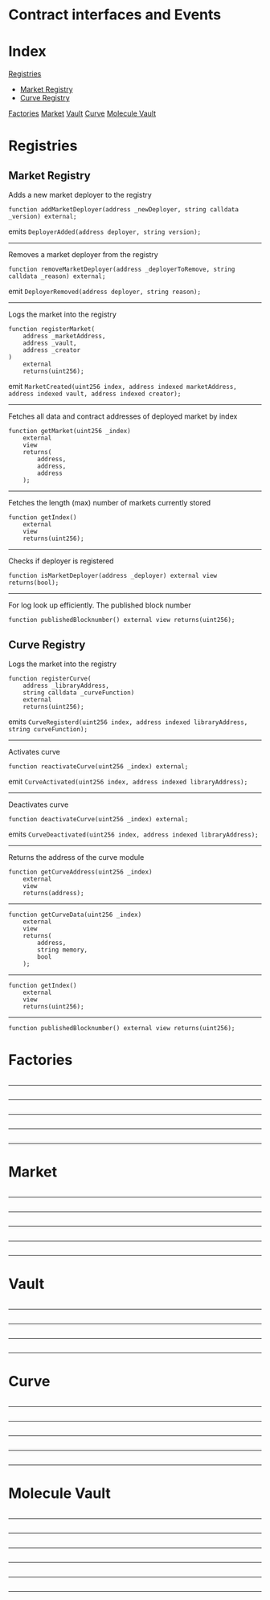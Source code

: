 # Contract interfaces and Events 

# Index
[Registries](#registries)
* [Market Registry](#market-registry )
* [Curve Registry](#curve-registry)

[Factories](#factories)
[Market](#market)
[Vault](#vault)
[Curve](#curve)
[Molecule Vault](#molecule-vault)

# Registries 

## Market Registry 
Adds a new market deployer to the registry
```
function addMarketDeployer(address _newDeployer, string calldata _version) external;
```
emits `DeployerAdded(address deployer, string version);`

---

Removes a market deployer from the registry
```
function removeMarketDeployer(address _deployerToRemove, string calldata _reason) external;
```
emit `DeployerRemoved(address deployer, string reason);`

---

Logs the market into the registry
```
function registerMarket(
    address _marketAddress,
    address _vault,
    address _creator
)
    external
    returns(uint256);
```
emit `MarketCreated(uint256 index, address indexed marketAddress, address indexed vault, address indexed creator);`

---

Fetches all data and contract addresses of deployed market by index
```
function getMarket(uint256 _index)
    external
    view
    returns(
        address,
        address,
        address
    );
```

---

Fetches the length (max) number of markets currently stored
```
function getIndex()
    external
    view
    returns(uint256);
```

---

Checks if deployer is registered
```
function isMarketDeployer(address _deployer) external view returns(bool);
```

---

For log look up efficiently. The published block number
```
function publishedBlocknumber() external view returns(uint256);
```

## Curve Registry

Logs the market into the registry 
```
function registerCurve(
    address _libraryAddress,
    string calldata _curveFunction)
    external
    returns(uint256);
```
emits `CurveRegisterd(uint256 index, address indexed libraryAddress, string curveFunction);`

---

Activates curve
```
function reactivateCurve(uint256 _index) external;
```
emit `CurveActivated(uint256 index, address indexed libraryAddress);`

---

Deactivates curve
```
function deactivateCurve(uint256 _index) external;
```
emits `CurveDeactivated(uint256 index, address indexed libraryAddress);`

---

Returns the address of the curve module 
```
function getCurveAddress(uint256 _index)
    external
    view
    returns(address);
```

---

```
function getCurveData(uint256 _index)
    external
    view
    returns(
        address,
        string memory,
        bool
    );
```

---

```
function getIndex()
    external
    view
    returns(uint256);
```

---

```
function publishedBlocknumber() external view returns(uint256);
```

# Factories 

```

```

---

```

```

---

```

```

---

```

```

---

```

```

---

# Market

```

```

---

```

```

---

```

```

---

```

```

---

```

```

---

# Vault 

```

```

---

```

```

---

```

```

---

```

```

---

# Curve

```

```

---

```

```

---

```

```

---

```

```

---

```

```

---

# Molecule Vault

```

```

---

```

```

---

```

```

---

```

```

---

```

```

---

```

```

---
